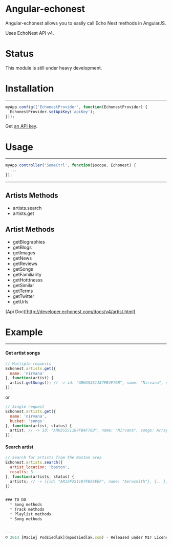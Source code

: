 Angular-echonest
=============

Angular-echonest allows you to easily call Echo Nest methods in AngularJS.

Uses EchoNest API v4.

# Status
This module is still under heavy development.

# Installation
------------
```js
myApp.config(['EchonestProvider', function(EchonestProvider) {
  EchonestProvider.setApiKey('apiKey');
}]);
```

Get [an API key](http://developer.echonest.com/docs/v4/#keys).

# Usage
------------
```js
myApp.controller('SomeCtrl', function($scope, Echonest) {
  ...
});
```
------------

## Artists Methods
  * artists.search
  * artists.get

## Artist Methods
  * getBiographies
  * getBlogs
  * getImages
  * getNews
  * getReviews
  * getSongs
  * getFamiliarity
  * getHotttnesss
  * getSimilar
  * getTerms
  * getTwitter
  * getUrls

(Api Doc)[http://developer.echonest.com/docs/v4/artist.html]

# Example
------------
#### Get artist songs
```js
// Multiple requests
Echonest.artists.get({
  name: 'nirvana'
}, function(artist) {
  artist.getSongs(); // -> id: "ARH3S5S1187FB4F76B", name: "Nirvana", songs: Array[15]
});
```
or
```js
// Single request
Echonest.artists.get({
  name: 'nirvana',
  bucket: 'songs'
}, function(artist, status) {
  artist; // -> id: "ARH3S5S1187FB4F76B", name: "Nirvana", songs: Array[15]
});
```

#### Search artist
```js
// Search for artists from the Boston area
Echonest.artists.search({ 
  artist_location: 'boston',
  results: 3
}, function(artists, status) {
  artists; // -> [{id: "AR12F2S1187FB56EEF", name: "Aerosmith"}, {...}, {...}]
});


### TO DO
  * Song methods
  * Track methods
  * Playlist methods
  * Song methods


---
© 2014 [Maciej Podsiedlak](mpodsiedlak.com) - Released under MIT License